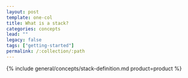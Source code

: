 ```yaml
---
layout: post
template: one-col
title: What is a stack?
categories: concepts
lead: ""
legacy: false
tags: ["getting-started"]
permalink: /:collection/:path
---
```



{% include general/concepts/stack-definition.md product=product %}
